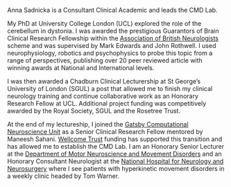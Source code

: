 Anna Sadnicka is a Consultant Clinical Academic and leads the CMD Lab. 

My PhD at University College London (UCL) explored the role of the cerebellum in dystonia.  I was awarded the prestigious Guarantors of Brain Clinical Research Fellowship within the [Association of British Neurologists](https://www.theabn.org/page/abn_fellowship) scheme and was supervised by Mark Edwards and John Rothwell.  I used neurophysiology, robotics and psychophysics to probe this topic from a range of perspectives, publishing over 20 peer reviewed article with winning awards at National and International levels.  

I was then awarded a Chadburn Clinical Lecturership at St George’s University of London (SGUL) a post that allowed me to finish my clinical neurology training and continue collaborative work as an Honorary Research Fellow at UCL.  Additional project funding was competitively awarded by the Royal Society, SGUL and the Rosetree Trust.

At the end of my lectureship, I joined the [Gatsby Computational Neuroscience Unit](https://www.ucl.ac.uk/gatsby/gatsby-computational-neuroscience-unit) as a Senior Clinical Research Fellow mentored by Maneesh Sahani.  [Wellcome Trust](https://wellcome.org/) funding has supported this transition and has allowed me to establish the CMD Lab.  I am an Honorary Senior Lecturer at the [Department of Motor Neuroscience and Movement Disorders](https://www.ucl.ac.uk/ion/research/research-departments/department-clinical-and-movement-neurosciences) and an Honorary Consultant Neurologist at the [National Hospital for Neurology and Neurosurgery](https://www.uclh.nhs.uk/our-services/find-consultant/dr-anna-sadnicka) where I see patients with hyperkinetic movement disorders in a weekly clinic headed by Tom Warner.  